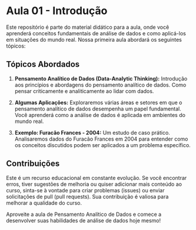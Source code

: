 # Aula 01 - Introdução

Este repositório é parte do material didático para a aula, onde você aprenderá conceitos fundamentais de análise de dados e como aplicá-los em situações do mundo real. Nossa primeira aula abordará os seguintes tópicos:

## Tópicos Abordados

1. **Pensamento Analítico de Dados (Data-Analytic Thinking):** Introdução aos princípios e abordagens do pensamento analítico de dados. Como pensar criticamente e analiticamente ao lidar com dados.

2. **Algumas Aplicações:** Exploraremos várias áreas e setores em que o pensamento analítico de dados desempenha um papel fundamental. Você aprenderá como a análise de dados é aplicada em ambientes do mundo real.

3. **Exemplo: Furacão Frances - 2004:** Um estudo de caso prático. Analisaremos dados do Furacão Frances em 2004 para entender como os conceitos discutidos podem ser aplicados a um problema específico.

## Contribuições

Este é um recurso educacional em constante evolução. Se você encontrar erros, tiver sugestões de melhoria ou quiser adicionar mais conteúdo ao curso, sinta-se à vontade para criar problemas (issues) ou enviar solicitações de pull (pull requests). Sua contribuição é valiosa para melhorar a qualidade do curso.

Aproveite a aula de Pensamento Analítico de Dados e comece a desenvolver suas habilidades de análise de dados hoje mesmo!
